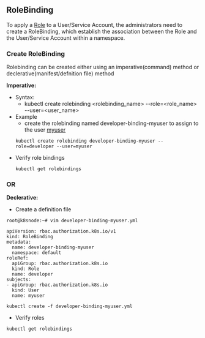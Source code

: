 ## RoleBinding
To apply a [Role](./Roles.md) to a User/Service Account, the administrators need to create a RoleBinding, which establish the association between the Role and the User/Service Account within a namespace.

### Create RoleBinding
Rolebinding can be created either using an imperative(command) method or declerative(manifest/defnition file) method

**Imperative:**
- Syntax:
  - kubectl create rolebinding <rolebinding_name> --role=<role_name> --user=<user_name>
- Example
  - create the rolebinding named developer-binding-myuser to assign to the user [myuser](/User.md)
  ```
  kubectl create rolebinding developer-binding-myuser --role=developer --user=myuser
  ```
- Verify role bindings
  ```
  kubectl get rolebindings
  ```
### OR
**Declerative:**
- Create a definition file
```
root@k8snode:~# vim developer-binding-myuser.yml
```
```
apiVersion: rbac.authorization.k8s.io/v1
kind: RoleBinding
metadata:
  name: developer-binding-myuser
  namespace: default
roleRef:
  apiGroup: rbac.authorization.k8s.io
  kind: Role
  name: developer
subjects:
- apiGroup: rbac.authorization.k8s.io
  kind: User
  name: myuser
```
```
kubectl create -f developer-binding-myuser.yml
```
- Verify roles
```
kubectl get rolebindings
```

